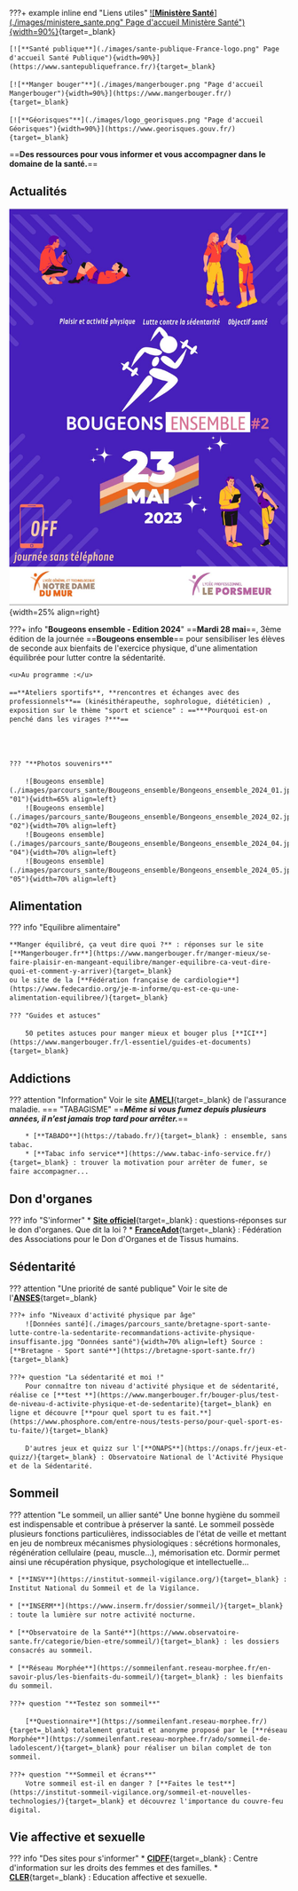 
???+ example inline end "Liens utiles"
    [![**Ministère Santé**](./images/ministere_sante.png" Page d'accueil Ministère Santé"){width=90%}](https://solidarites-sante.gouv.fr/){target=_blank}
     
    [![**Santé publique**](./images/sante-publique-France-logo.png" Page d'accueil Santé Publique"){width=90%}](https://www.santepubliquefrance.fr/){target=_blank}

    [![**Manger bouger"**](./images/mangerbouger.png "Page d'accueil Mangerbouger"){width=90%}](https://www.mangerbouger.fr/){target=_blank}

    [![**Géorisques"**](./images/logo_georisques.png "Page d'accueil Géorisques"){width=90%}](https://www.georisques.gouv.fr/){target=_blank}
  

==**Des ressources pour vous informer et vous accompagner dans le domaine de la santé.**==

    

## Actualités
![Logo](./images/parcours_sante/Bougeons_ensemble_2023.jpg "Affiche 2023"){width=25% align=right}
    

???+ info "**Bougeons ensemble - Edition 2024**"
    ==**Mardi 28 mai**==, 3ème édition de la journée ==**Bougeons ensemble**== pour sensibiliser les élèves de seconde aux bienfaits de l'exercice physique, d'une alimentation équilibrée pour lutter contre la sédentarité. 
    
    <u>Au programme :</u>

    ==**Ateliers sportifs**, **rencontres et échanges avec des professionnels**== (kinésithérapeuthe, sophrologue, diététicien) , exposition sur le thème "sport et science" : ==***Pourquoi est-on penché dans les virages ?***==



    
    ??? "**Photos souvenirs**"

        ![Bougeons ensemble](./images/parcours_sante/Bougeons_ensemble/Bongeons_ensemble_2024_01.jpg "01"){width=65% align=left}
        ![Bougeons ensemble](./images/parcours_sante/Bougeons_ensemble/Bongeons_ensemble_2024_02.jpg "02"){width=70% align=left}
        ![Bougeons ensemble](./images/parcours_sante/Bougeons_ensemble/Bongeons_ensemble_2024_04.jpg "04"){width=70% align=left}
        ![Bougeons ensemble](./images/parcours_sante/Bougeons_ensemble/Bongeons_ensemble_2024_05.jpg "05"){width=70% align=left}
        

        


## Alimentation
??? info "Equilibre alimentaire"

    **Manger équilibré, ça veut dire quoi ?** : réponses sur le site [**Mangerbouger.fr**](https://www.mangerbouger.fr/manger-mieux/se-faire-plaisir-en-mangeant-equilibre/manger-equilibre-ca-veut-dire-quoi-et-comment-y-arriver){target=_blank}
    ou le site de la [**Fédération française de cardiologie**](https://www.fedecardio.org/je-m-informe/qu-est-ce-qu-une-alimentation-equilibree/){target=_blank}

    ??? "Guides et astuces"

        50 petites astuces pour manger mieux et bouger plus [**ICI**](https://www.mangerbouger.fr/l-essentiel/guides-et-documents){target=_blank}

    

## Addictions
??? attention "Information" 
    Voir le site [**AMELI**](https://www.ameli.fr/finistere/assure/sante/themes/addictions){target=_blank} de l'assurance maladie.
    === "TABAGISME"
        ==***Même si vous fumez depuis plusieurs années, il n’est jamais trop tard pour arrêter.***==

        * [**TABADO**](https://tabado.fr/){target=_blank} : ensemble, sans tabac. 
        * [**Tabac info service**](https://www.tabac-info-service.fr/){target=_blank} : trouver la motivation pour arrêter de fumer, se faire accompagner...



## Don d'organes

??? info "S'informer"
    * [**Site officiel**](https://www.dondorganes.fr/){target=_blank} : questions-réponses sur le don d'organes. Que dit la loi ?
    * [**FranceAdot**](https://www.france-adot.org/tout-savoir-sur-le-don/don-organe/){target=_blank} : Fédération des Associations pour le Don d'Organes et de Tissus humains.


## Sédentarité
??? attention "Une priorité de santé publique" 
    Voir le site de l'[**ANSES**](https://www.anses.fr/fr/content/manque-d%E2%80%99activit%C3%A9-physique-et-exc%C3%A8s-de-s%C3%A9dentarit%C3%A9-une-priorit%C3%A9-de-sant%C3%A9-publique){target=_blank}
    
    ???+ info "Niveaux d'activité physique par âge"
        ![Données santé](./images/parcours_sante/bretagne-sport-sante-lutte-contre-la-sedentarite-recommandations-activite-physique-insuffisante.jpg "Données santé"){width=70% align=left} Source : [**Bretagne - Sport santé**](https://bretagne-sport-sante.fr/){target=_blank}
        
    ???+ question "La sédentarité et moi !"
        Pour connaître ton niveau d'activité physique et de sédentarité, réalise ce [**test **](https://www.mangerbouger.fr/bouger-plus/test-de-niveau-d-activite-physique-et-de-sedentarite){target=_blank} en ligne et découvre [**pour quel sport tu es fait.**](https://www.phosphore.com/entre-nous/tests-perso/pour-quel-sport-es-tu-faite/){target=_blank}

        D'autres jeux et quizz sur l'[**ONAPS**](https://onaps.fr/jeux-et-quizz/){target=_blank} : Observatoire National de l'Activité Physique et de la Sédentarité.

## Sommeil
??? attention "Le sommeil, un allier santé"
    Une bonne hygiène du sommeil est indispensable et contribue à préserver la santé.
    Le sommeil possède plusieurs fonctions particulières, indissociables de l'état de veille et mettant en jeu de nombreux mécanismes physiologiques : sécrétions hormonales, régénération cellulaire (peau, muscle…), mémorisation etc. Dormir permet ainsi une récupération physique, psychologique et intellectuelle…

    * [**INSV**](https://institut-sommeil-vigilance.org/){target=_blank} : Institut National du Sommeil et de la Vigilance.
    
    * [**INSERM**](https://www.inserm.fr/dossier/sommeil/){target=_blank} : toute la lumière sur notre activité nocturne.
    
    * [**Observatoire de la Santé**](https://www.observatoire-sante.fr/categorie/bien-etre/sommeil/){target=_blank} : les dossiers consacrés au sommeil.

    * [**Réseau Morphée**](https://sommeilenfant.reseau-morphee.fr/en-savoir-plus/les-bienfaits-du-sommeil/){target=_blank} : les bienfaits du sommeil.

    ???+ question "**Testez son sommeil**"

        [**Questionnaire**](https://sommeilenfant.reseau-morphee.fr/){target=_blank} totalement gratuit et anonyme proposé par le [**réseau Morphée**](https://sommeilenfant.reseau-morphee.fr/ado/sommeil-de-ladolescent/){target=_blank} pour réaliser un bilan complet de ton sommeil.

    ???+ question "**Sommeil et écrans**"
        Votre sommeil est-il en danger ? [**Faites le test**](https://institut-sommeil-vigilance.org/sommeil-et-nouvelles-technologies/){target=_blank} et découvrez l'importance du couvre-feu digital. 
    

 



## Vie affective et sexuelle

??? info "Des sites pour s'informer"
    * [**CIDFF**](https://finistere.cidff.info/){target=_blank} : Centre d'information sur les droits des femmes et des familles.
    * [**CLER**](https://www.cler.net/Education-affective-et-sexuelle){target=_blank} : Education affective et sexuelle.






